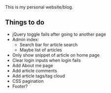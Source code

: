 This is my personal website/blog. 

Things to do
----
* jQuery toggle fails after going to another page
* Admin index:
  * Search bar for article search
  * Maybe list of articles 
* Only show snippet of article on home page
* Clear login inputs when login fails
* Add About me page
* Add article comments
* Add article tags/tag cloud
* CSS pagination
* Footer?
